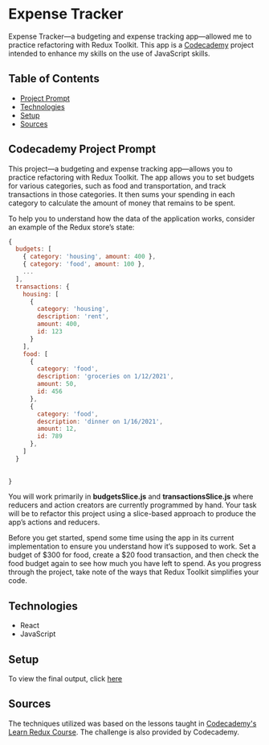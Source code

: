 # **Expense Tracker**

Expense Tracker—a budgeting and expense tracking app—allowed me to practice refactoring with Redux Toolkit. This app is a [Codecademy](https://www.codecademy.com/learn/learn-redux) project intended to enhance my skills on the use of JavaScript skills.

## Table of Contents

- [Project Prompt](#codecademy-project-prompt)
- [Technologies](#technologies)
- [Setup](#setup)
- [Sources](#sources)

## Codecademy Project Prompt

This project—a budgeting and expense tracking app—allows you to practice refactoring with Redux Toolkit. The app allows you to set budgets for various categories, such as food and transportation, and track transactions in those categories. It then sums your spending in each category to calculate the amount of money that remains to be spent.

To help you to understand how the data of the application works, consider an example of the Redux store’s state:

```js
{
  budgets: [ 
    { category: 'housing', amount: 400 },
    { category: 'food', amount: 100 },
    ...
  ],
  transactions: {
    housing: [ 
      { 
        category: 'housing', 
        description: 'rent', 
        amount: 400, 
        id: 123 
      }
    ],
    food: [ 
      { 
        category: 'food', 
        description: 'groceries on 1/12/2021', 
        amount: 50, 
        id: 456 
      },
      { 
        category: 'food', 
        description: 'dinner on 1/16/2021', 
        amount: 12, 
        id: 789 
      },
    ]
  }
 
 
}
```

You will work primarily in **budgetsSlice.js** and **transactionsSlice.js** where reducers and action creators are currently programmed by hand. Your task will be to refactor this project using a slice-based approach to produce the app’s actions and reducers.

Before you get started, spend some time using the app in its current implementation to ensure you understand how it’s supposed to work. Set a budget of $300 for food, create a $20 food transaction, and then check the food budget again to see how much you have left to spend. As you progress through the project, take note of the ways that Redux Toolkit simplifies your code.

## Technologies

- React
- JavaScript

## Setup

To view the final output, click [here](https://daniellabrador.me/codecademy-redux-expense_tracker)

## Sources

The techniques utilized was based on the lessons taught in [Codecademy's Learn Redux Course](https://www.codecademy.com/learn/learn-redux). The challenge is also provided by Codecademy.
